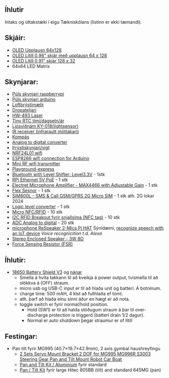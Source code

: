 ## Íhlutir 
Intaks og úttakstæki í eigu Tækniskólans (listinn er ekki tæmandi).
 
## Skjáir:
- [OLED Upplausn 64x128](https://www.diymore.cc/products/2-42-inch-12864-oled-display-module-iic-i2c-spi-serial-for-arduino-c51-stm32-green-white-blue-yellow)
- [OLED Lítill 0,96" skjár með upplausn 64 x 128](https://randomnerdtutorials.com/guide-for-oled-display-with-arduino/)
- [OLED Lítill 0,91" skjár 128 x 32](https://www.diymore.cc/collections/led-display-module/products/diymore-0-91-inch-iic-i2c-oled-lcd-12832-128x32-display-diy-module-ssd1306-driver-ic-dc-3-3v-5v-stm32-for-arduino-pic)
- 64x64 LED Matrix
  
## Skynjarar:
- [Púls skynjari raspberrypi](https://github.com/WorldFamousElectronics/Raspberry_Pi/blob/master/PulseSensor_Processing_Pi/PulseSensor_Processing_Pi.md)
- [Púls skynjari arduino](https://www.instructables.com/Pulse-Sensor-With-Arduino-Tutorial/)
- [Loftþrýstimælir](https://lastminuteengineers.com/bmp180-arduino-tutorial/)
- [Dropateljari](https://lastminuteengineers.com/rain-sensor-arduino-tutorial/)
- [HW-493 Laser](https://makerselectronics.com/product/laser-module-board-hw-493)
- [Tiny RTC tími/dagsetn/ár](https://www.elecrow.com/wiki/index.php?title=Tiny_RTC)
- [Ljósviðnám  KY-018(lightsensor)](https://arduinomodules.info/ky-018-photoresistor-module/#:~:text=The%20KY%2D018%20Photoresistor%20module,like%20Arduino%2C%20ESP32%20and%20others.)
- [IR receiver (infrarautt móttakari)](https://wiki.keyestudio.com/Ks0026_keyestudio_Digital_IR_Receiver_Module)
- [Kompás](https://electropeak.com/learn/interfacing-gy-271-hmc5883l-compass-magnetometr-with-arduino/)
- [Analog to digital converter](https://electropeak.com/learn/interfacing-ads1015-12-bit-adc-with-arduino/)
- [Þrýstiskynjari/vigt](https://randomnerdtutorials.com/arduino-load-cell-hx711/)
- [NRF24L01 wifi](https://howtomechatronics.com/tutorials/arduino/arduino-wireless-communication-nrf24l01-tutorial/)
- [ESP8266 wifi connection for Arduino](https://create.arduino.cc/projecthub/Niv_the_anonymous/esp8266-beginner-tutorial-project-6414c8)
- [Mini RF wifi transmitter](https://www.buildcircuit.com/how-to-use-rf-module-with-arduino/)
- [Playground-express](https://learn.adafruit.com/adafruit-circuit-playground-express)
- [Bluetooth with Level Shifter: Level3.3V](https://mbedgeek.blogspot.com/2018/11/arduino-bluetooth-control-with-level.html) -  1stk
- [RPi Ethernet 5V PoE](https://www.adafruit.com/product/3848) - 1 stk
- [Electret Microphone Amplifier - MAX4466 with Adjustable Gain](https://www.adafruit.com/product/1063) - 1 stk
- [Flex Sesnor](https://www.sparkfun.com/products/10264) - 1 stk
- [SIM800L - SMS & Call GSM/GPRS 2G Micro SIM](https://lastminuteengineers.com/sim800l-gsm-module-arduino-tutorial/) - 1 stk ath. 2G lokar 2024
- [Logic level converter](https://learn.sparkfun.com/tutorials/retired---using-the-logic-level-converter) - 1 stk 
- [Micro NFC/RFID](https://www.adafruit.com/product/2800) - 10 stk
- [I2C RFID Breakout fyrir snjallsíma (NFC tag)](https://www.adafruit.com/product/4701) - 10 stk
- [ADC Analog to digital]() - 20 stk
- [microphone ReSpeaker 2-Mics Pi HAT](https://www.seeedstudio.com/ReSpeaker-2-Mics-Pi-HAT.html) Sýnidæmi, [recognize speech with an IoT device](https://github.com/microsoft/IoT-For-Beginners/blob/main/6-consumer/lessons/1-speech-recognition/README.md) _Voice recognicition t.d. Alexa_
- [Stereo Enclosed Speaker - 3W 8Ω](https://thepihut.com/products/stereo-enclosed-speaker-set-3w-4-ohm) 
- [Force Sensing Resistor (FSR)](https://lastminuteengineers.com/fsr-arduino-tutorial/?utm_content=cmp-true)
  
## Íhlutir:
- [18650 Battery Shield V3](https://www.youtube.com/watch?v=m7LqbMuVaj4) og [nánar](https://www.electroschematics.com/battery-shield/)
   - Smella á hvíta takkann til að kveikja á power output, tvismella til að slökkva á (OFF) straum.
   - micro usb og USB-C input er til að hlaða unit og batterí. Á botninum.
   - charge time:  500 mAH,  4 klst að fullhlaða ef tómt.
   - ath. þarf að hlaða einu sinni áður en hægt er að nota.
   - toggle switch er fyrir normal/hold position.
      - Hold (SW1) er til að halda stöðugum straum á þar til over-discharge protection is triggerd (batterí drain 1/2 dagur).
      - Normal er auto shutdown þegar straumur er of lítill

## Festingar:
- Pan tilt fyrir MG995 (40.7×19.7×42.9mm), 2 axis gymbal haushreyfingu
     - [2 Sets Servo Mount Bracket 2 DOF for MG995 MG996R S3003 Steering Gear Pan and Tilt Mount Robot Car Boat](https://www.amazon.com/Servo-Mount-Bracket-MG996R-Steering/dp/B07PQ12TXS/ref=sr_1_1?crid=2NJH4L2SEQX3W&keywords=2+Sets+Servo+Mount+Bracket+2+DOF+for+MG995+MG996R+S3003+Steering+Gear+Pan+and+Tilt+Mount+Robot+Car+Boat&qid=1645486375&sprefix=2+sets+servo+mount+bracket+2+dof+for+mg995+mg996r+s3003+steering+gear+pan+and+tilt+mount+robot+car+boat%2Caps%2C197&sr=8-1)
     - [Pan and Tilt Kit / Aluminium](https://www.robotshop.com/uk/lynxmotion-pan-and-tilt-kit-aluminium.html) fyrir standard
     - [Pan / Tilt Kit](https://www.robotshop.com/uk/lynxmotion-large-pan-tilt-no-servos-black.html?gclid=EAIaIQobChMI3YG_puyI9gIVAIxoCR05Mw-QEAQYBSABEgJPxfD_BwE) fyrir large Hitec 805BB (tilt) and standard 645MG (pan) 
